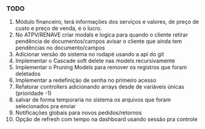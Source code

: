 [//]: # (TODO)

### TODO

1. Módulo financeiro, terá informações dos serviços e valores, de preço de custo e preço de venda, e o lucro.
2. No ATPV/RENAVE criar modals e logica para quando o cliente retirar pendência de documentos/campos avisar o cliente
   que ainda tem pendências no documento/campos
3. Adicionar versão do sistema no rodapé usando a api do git
4. Implementar o Cascade soft delete nas models recursivamente
5. Implementar o Pruning Models para remover os registros que foram deletados
6. Implementar a redefinição de senha no primeiro acesso
7. Refatorar controllers adicionando arrays desde de variáveis únicas (prioridade -1)
8. salvar de forma temporaria no sistema os arquivos que foram selecionados pra enviar
9. Notificações globais para novos pedidos/retornos
10. Opção de refresh com tempo na dashboard usando sessão pra controle
